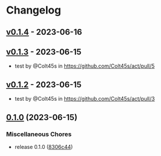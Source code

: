 # Changelog

## [v0.1.4](https://github.com/Colt45s/act/compare/v0.1.3...v0.1.4) - 2023-06-16

## [v0.1.3](https://github.com/Colt45s/act/compare/v0.1.2...v0.1.3) - 2023-06-15
- test by @Colt45s in https://github.com/Colt45s/act/pull/5

## [v0.1.2](https://github.com/Colt45s/act/compare/v0.1.1...v0.1.2) - 2023-06-15
- test by @Colt45s in https://github.com/Colt45s/act/pull/3

## [0.1.0](https://github.com/Colt45s/act/compare/v0.0.4...v0.1.0) (2023-06-15)


### Miscellaneous Chores

* release 0.1.0 ([8306c44](https://github.com/Colt45s/act/commit/8306c44e1cf1f201056afa068a8d60ed1c403e6d))

